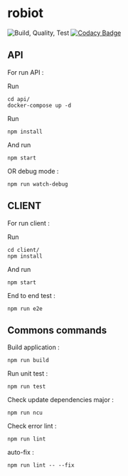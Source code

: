 # robiot
![Build, Quality, Test](https://github.com/Ca-Cybersecurity-Robiot/robiot/workflows/Build,%20Quality,%20Test/badge.svg)
[![Codacy Badge](https://api.codacy.com/project/badge/Grade/e7d04395ccee48d5bcf0ed850cfc1078)](https://app.codacy.com/gh/Ca-Cybersecurity-Robiot/robiot?utm_source=github.com&utm_medium=referral&utm_content=Ca-Cybersecurity-Robiot/robiot&utm_campaign=Badge_Grade_Settings)

## API
For run API :

Run 
```
cd api/
docker-compose up -d
```
Run 

``
npm install
``

And run 

``
npm start
``

OR debug mode :

``
npm run watch-debug
``

## CLIENT
For run client :

Run 
```shell script
cd client/
npm install
```
And run

```
npm start
```

End to end test :

``
npm run e2e
``

## Commons commands

Build application :

``
npm run build
``

Run unit test :

``
npm run test
``

Check update dependencies major :

``
npm run ncu
``

Check error lint :

``
npm run lint
``

auto-fix : 

``
npm run lint -- --fix
``
